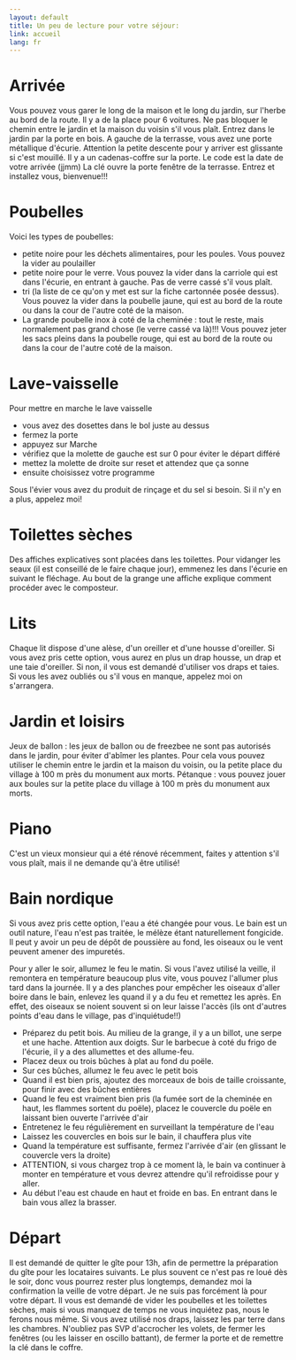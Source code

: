 ```yaml
---
layout: default
title: Un peu de lecture pour votre séjour:
link: accueil
lang: fr
---
```


# Arrivée 

Vous pouvez vous garer le long de la maison et le long du jardin, sur l'herbe au bord de la route. Il y a de la place pour 6 voitures. Ne pas bloquer le chemin entre le jardin et la maison du voisin s'il vous plaît. Entrez dans le jardin par la porte en bois. A gauche de la terrasse, vous avez une porte métallique d'écurie. Attention la petite descente pour y arriver est glissante si c'est mouillé. Il y a un cadenas-coffre sur la porte. Le code est la date de votre arrivée (jjmm) La clé ouvre la porte fenêtre de la terrasse. Entrez et installez vous, bienvenue!!! 

# Poubelles 

Voici les types de poubelles: 
- petite noire pour les déchets alimentaires, pour les poules. Vous pouvez la vider au poulailler 
- petite noire pour le verre. Vous pouvez la vider dans la carriole qui est dans l'écurie, en entrant à gauche. Pas de verre cassé s'il vous plaît. 
- tri (la liste de ce qu'on y met est sur la fiche cartonnée posée dessus). Vous pouvez la vider dans la poubelle jaune, qui est au bord de la route ou dans la cour de l'autre coté de la maison. 
- La grande poubelle inox à coté de la cheminée : tout le reste, mais normalement pas grand chose (le verre cassé va là)!!! Vous pouvez jeter les sacs pleins dans la poubelle rouge, qui est au bord de la route ou dans la cour de l'autre coté de la maison. 


# Lave-vaisselle 

Pour mettre en marche le lave vaisselle 
- vous avez des dosettes dans le bol juste au dessus 
- fermez la porte 
- appuyez sur Marche 
- vérifiez que la molette de gauche est sur 0 pour éviter le départ différé 
- mettez la molette de droite sur reset et attendez que ça sonne 
- ensuite choisissez votre programme 

Sous l'évier vous avez du produit de rinçage et du sel si besoin. Si il n'y en a plus, appelez moi! 

# Toilettes sèches 

Des affiches explicatives sont placées dans les toilettes. Pour vidanger les seaux (il est conseillé de le faire chaque jour), emmenez les dans l'écurie en suivant le fléchage. Au bout de la grange une affiche explique comment procéder avec le composteur.

# Lits 

Chaque lit dispose d'une alèse, d'un oreiller et d'une housse d'oreiller. Si vous avez pris cette option, vous aurez en plus un drap housse, un drap et une taie d'oreiller. Si non, il vous est demandé d'utiliser vos draps et taies. Si vous les avez oubliés ou s'il vous en manque, appelez moi on s'arrangera.

# Jardin et loisirs 
Jeux de ballon : les jeux de ballon ou de freezbee ne sont pas autorisés dans le jardin, pour éviter d'abîmer les plantes. Pour cela vous pouvez utiliser le chemin entre le jardin et la maison du voisin, ou la petite place du village à 100 m près du monument aux morts. Pétanque : vous pouvez jouer aux boules sur la petite place du village à 100 m près du monument aux morts.

# Piano
C'est un vieux monsieur qui a été rénové récemment, faites y attention s'il vous plaît, mais il ne demande qu'à être utilisé! 

# Bain nordique 
Si vous avez pris cette option, l'eau a été changée pour vous. Le bain est un outil nature, l'eau n'est pas traitée, le mélèze étant naturellement fongicide. Il peut y avoir un peu de dépôt de poussière au fond, les oiseaux ou le vent peuvent amener des impuretés. 

Pour y aller le soir, allumez le feu le matin. Si vous l'avez utilisé la veille, il remontera en température beaucoup plus vite, vous pouvez l'allumer plus tard dans la journée.
Il y a des planches pour empêcher les oiseaux d'aller boire dans le bain, enlevez les quand il y a du feu et remettez les après. En effet, des oiseaux se noient souvent si on leur laisse l'accès (ils ont d'autres points d'eau dans le village, pas d'inquiétude!!)


- Préparez du petit bois. Au milieu de la grange, il y a un billot, une serpe et une hache. Attention aux doigts. Sur le barbecue à coté du frigo de l'écurie, il y a des allumettes et des allume-feu.
- Placez deux ou trois bûches à plat au fond du poële. 
- Sur ces bûches, allumez le feu avec le petit bois
- Quand il est bien pris, ajoutez des morceaux de bois de taille croissante, pour finir avec des bûches entières
- Quand le feu est vraiment bien pris (la fumée sort de la cheminée en haut, les flammes sortent du poële), placez le couvercle du poële en laissant bien ouverte l'arrivée d'air
- Entretenez le feu régulièrement en surveillant la température de l'eau
- Laissez les couvercles en bois sur le bain, il chauffera plus vite
- Quand la température est suffisante, fermez l'arrivée d'air (en glissant le couvercle vers la droite)
- ATTENTION, si vous chargez trop à ce moment là, le bain va continuer à monter en température et vous devrez attendre qu'il refroidisse pour y aller.
- Au début l'eau est chaude en haut et froide en bas. En entrant dans le bain vous allez la brasser.

 

# Départ 
Il est demandé de quitter le gîte pour 13h, afin de permettre la préparation du gîte pour les locataires suivants. Le plus souvent ce n'est pas re loué dès le soir, donc vous pourrez rester plus longtemps, demandez moi la confirmation la veille de votre départ. Je ne suis pas forcément là pour votre départ. Il vous est demandé de vider les poubelles et les toilettes sèches, mais si vous manquez de temps ne vous inquiétez pas, nous le ferons nous même. Si vous avez utilisé nos draps, laissez les par terre dans les chambres. N'oubliez pas SVP d'accrocher les volets, de fermer les fenêtres (ou les laisser en oscillo battant), de fermer la porte et de remettre la clé dans le coffre.



